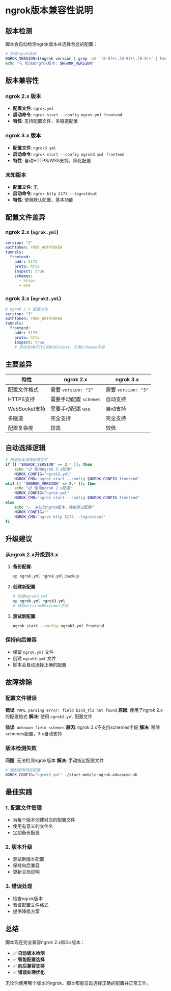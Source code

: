 # ngrok版本兼容性说明

## 版本检测

脚本会自动检测ngrok版本并选择合适的配置：

```bash
# 检测ngrok版本
NGROK_VERSION=$(ngrok version | grep -oE '[0-9]+\.[0-9]+\.[0-9]+' | head -1)
echo "🔍 检测到ngrok版本: $NGROK_VERSION"
```

## 版本兼容性

### ngrok 2.x 版本
- **配置文件**: `ngrok.yml`
- **启动命令**: `ngrok start --config ngrok.yml frontend`
- **特性**: 支持配置文件，多隧道配置

### ngrok 3.x 版本
- **配置文件**: `ngrok3.yml`
- **启动命令**: `ngrok start --config ngrok3.yml frontend`
- **特性**: 自动HTTPS/WSS支持，简化配置

### 未知版本
- **配置文件**: 无
- **启动命令**: `ngrok http 5173 --log=stdout`
- **特性**: 使用默认配置，基本功能

## 配置文件差异

### ngrok 2.x (`ngrok.yml`)
```yaml
version: "2"
authtoken: YOUR_AUTHTOKEN
tunnels:
  frontend:
    addr: 5173
    proto: http
    inspect: true
    schemes:
      - https
      - wss
```

### ngrok 3.x (`ngrok3.yml`)
```yaml
# ngrok 3.x 配置文件
version: "3"
authtoken: YOUR_AUTHTOKEN
tunnels:
  frontend:
    addr: 5173
    proto: http
    inspect: true
    # 自动支持HTTPS和WebSocket，无需schemes字段
```

## 主要差异

| 特性 | ngrok 2.x | ngrok 3.x |
|------|-----------|-----------|
| 配置文件格式 | 需要 `version: "2"` | 需要 `version: "3"` |
| HTTPS支持 | 需要手动配置 `schemes` | 自动支持 |
| WebSocket支持 | 需要手动配置 `wss` | 自动支持 |
| 多隧道 | 完全支持 | 完全支持 |
| 配置复杂度 | 较高 | 较低 |

## 自动选择逻辑

```bash
# 根据版本选择配置文件
if [[ "$NGROK_VERSION" == 3.* ]]; then
    echo "📋 使用ngrok 3.x配置"
    NGROK_CONFIG="ngrok3.yml"
    NGROK_CMD="ngrok start --config $NGROK_CONFIG frontend"
elif [[ "$NGROK_VERSION" == 2.* ]]; then
    echo "📋 使用ngrok 2.x配置"
    NGROK_CONFIG="ngrok.yml"
    NGROK_CMD="ngrok start --config $NGROK_CONFIG frontend"
else
    echo "⚠️  未知的ngrok版本，使用默认配置"
    NGROK_CONFIG=""
    NGROK_CMD="ngrok http 5173 --log=stdout"
fi
```

## 升级建议

### 从ngrok 2.x升级到3.x

1. **备份配置**:
   ```bash
   cp ngrok.yml ngrok.yml.backup
   ```

2. **创建新配置**:
   ```bash
   # 创建ngrok3.yml
   cp ngrok.yml ngrok3.yml
   # 移除version和schemes字段
   ```

3. **测试新配置**:
   ```bash
   ngrok start --config ngrok3.yml frontend
   ```

### 保持向后兼容

- 保留 `ngrok.yml` 文件
- 创建 `ngrok3.yml` 文件
- 脚本会自动选择正确的配置

## 故障排除

### 配置文件错误

**错误**: `YAML parsing error: field bind_tls not found`
**原因**: 使用了ngrok 2.x的配置格式
**解决**: 使用 `ngrok3.yml` 配置文件

**错误**: `unknown field schemes`
**原因**: ngrok 3.x不支持schemes字段
**解决**: 移除schemes配置，3.x自动支持

### 版本检测失败

**问题**: 无法检测ngrok版本
**解决**: 手动指定配置文件

```bash
# 强制使用特定配置
NGROK_CONFIG="ngrok3.yml" ./start-mobile-ngrok-advanced.sh
```

## 最佳实践

### 1. 配置文件管理
- 为每个版本创建对应的配置文件
- 使用有意义的文件名
- 定期备份配置

### 2. 版本升级
- 测试新版本配置
- 保持向后兼容
- 更新文档说明

### 3. 错误处理
- 检查ngrok版本
- 验证配置文件格式
- 提供降级方案

## 总结

脚本现在完全兼容ngrok 2.x和3.x版本：

- ✅ **自动版本检测**
- ✅ **智能配置选择**
- ✅ **向后兼容支持**
- ✅ **错误处理优化**

无论你使用哪个版本的ngrok，脚本都能自动选择正确的配置并正常工作。
